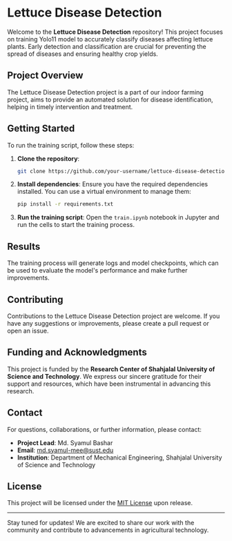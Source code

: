 
# Lettuce Disease Detection

Welcome to the **Lettuce Disease Detection** repository! This project focuses on training Yolo11 model to accurately classify diseases affecting lettuce plants. Early detection and classification are crucial for preventing the spread of diseases and ensuring healthy crop yields.

## Project Overview
The Lettuce Disease Detection project is a part of our indoor farming project, aims to provide an automated solution for disease identification, helping in timely intervention and treatment.

## Getting Started
To run the training script, follow these steps:

1. **Clone the repository**:

    ```bash
    git clone https://github.com/your-username/lettuce-disease-detection.git
    ```

2. **Install dependencies**: Ensure you have the required dependencies installed. You can use a virtual environment to manage them:

    ```bash
    pip install -r requirements.txt
    ```

3. **Run the training script**: Open the `train.ipynb` notebook in Jupyter and run the cells to start the training process.

## Results
The training process will generate logs and model checkpoints, which can be used to evaluate the model's performance and make further improvements.

## Contributing
Contributions to the Lettuce Disease Detection project are welcome. If you have any suggestions or improvements, please create a pull request or open an issue.
## Funding and Acknowledgments

This project is funded by the **Research Center of Shahjalal University of Science and Technology**. We express our sincere gratitude for their support and resources, which have been instrumental in advancing this research.

## Contact

For questions, collaborations, or further information, please contact:

- **Project Lead**: Md. Syamul Bashar
- **Email**: md.syamul-mee@sust.edu
- **Institution**: Department of Mechanical Engineering, Shahjalal University of Science and Technology

## License

This project will be licensed under the [MIT License](LICENSE) upon release.

---

Stay tuned for updates! We are excited to share our work with the community and contribute to advancements in agricultural technology.
